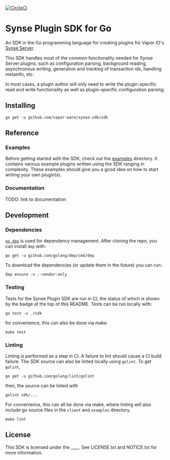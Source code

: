 [![CircleCI](https://circleci.com/gh/vapor-ware/synse-sdk.svg?style=svg&circle-token=a35e96598e3df84da3dc58a4f0f9dcc8632bfbd3)](https://circleci.com/gh/vapor-ware/synse-sdk)

# Synse Plugin SDK for Go
An SDK in the Go programming language for creating plugins for Vapor IO's
[Synse Server][synse-server].

This SDK handles most of the common functionality needed for Synse Server plugins,
such as configuration parsing, background reading, asynchronous writing, generation
and tracking of transaction ids, handling metainfo, etc.

In most cases, a plugin author will only need to write the plugin-specific read and
write functionality as well as plugin-specific configuration parsing.


## Installing
```
go get -u github.com/vapor-ware/synse-sdk/sdk
```


## Reference

### Examples

Before getting started with the SDK, check out the [examples][examples] directory.
It contains various example plugins written using the SDK ranging in complexity.
These examples should give you a good idea on how to start writing your own plugin(s).

### Documentation

TODO: link to documentation

## Development

### Dependencies
[`go dep`](https://github.com/golang/dep) is used for dependency management. After cloning the repo, you can install `dep` with:

```shell
go get -u github.com/golang/dep/cmd/dep
```

To download the dependencies (or update them in the future) you can run:

```shell
dep ensure -v --vendor-only
```

### Testing
Tests for the Synse Plugin SDK are run in CI, the status of which is shown by the
badge at the top of this README. Tests can be run locally with:

```
go test -v ./sdk
```

for convenience, this can also be done via make.

```
make test
```

### Linting
Linting is performed as a step in CI. A failure to lint should cause a CI build failure.
The SDK source can also be linted locally using `golint`. To get `golint`,
```
go get -u github.com/golang/lint/golint
```

then, the source can be linted with
```
golint sdk/...
```

For convenience, this can all be done via make, where linting will also include go
source files in the `client` and `examples` directory.
```
make lint
```


## License
This SDK is licensed under the ____. See LICENSE.txt and NOTICE.txt for more information.



[synse-server]: https://github.com/vapor-ware/synse-server
[examples]: https://github.com/vapor-ware/synse-sdk/tree/master/examples
